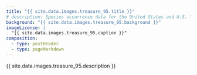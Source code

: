 ```yaml
---
title: "{{ site.data.images.treasure_95.title }}"
# description: Species occurrence data for the United States and U.S. Territories.
background: "{{ site.data.images.treasure_95.background }}"
imageLicense: |
  "{{ site.data.images.treasure_95.caption }}"
composition:
  - type: postHeader
  - type: pageMarkdown
---
```


{{ site.data.images.treasure_95.description }}
